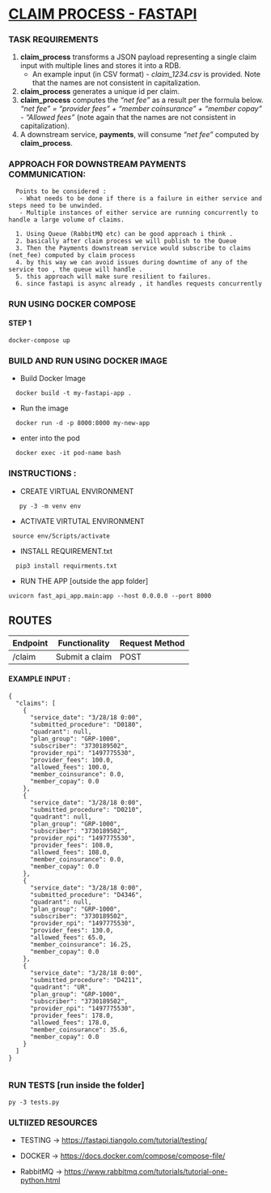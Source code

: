 # <ins> CLAIM PROCESS - FASTAPI </ins>

### TASK REQUIREMENTS
1. **claim_process** transforms a JSON payload representing a single claim input with multiple lines and stores it into a RDB.
   - An example input (in CSV format) - *claim_1234.csv* is provided. Note that the names are not consistent in capitalization.
2. **claim_process** generates a unique id per claim.
3. **claim_process** computes the *“net fee”* as a result per the formula below.
*“net fee” = “provider fees” + “member coinsurance” + “member copay” - “Allowed fees”* (note again that the names are not consistent in capitalization).
4. A downstream service, **payments**, will consume *“net fee”* computed by **claim_process**.



### APPROACH FOR DOWNSTREAM PAYMENTS COMMUNICATION:
``` 
  Points to be considered :
   - What needs to be done if there is a failure in either service and steps need to be unwinded.
   - Multiple instances of either service are running concurrently to handle a large volume of claims.

  1. Using Queue (RabbitMQ etc) can be good approach i think .
  2. basically after claim process we will publish to the Queue 
  3. Then the Payments downstream service would subscribe to claims (net_fee) computed by claim process
  4. by this way we can avoid issues during downtime of any of the service too , the queue will handle .
  5. this approach will make sure resilient to failures.
  6. since fastapi is async already , it handles requests concurrently
```


### RUN USING DOCKER COMPOSE

#### STEP 1
```
docker-compose up
```




### BUILD AND RUN USING DOCKER IMAGE

- Build Docker Image
```
  docker build -t my-fastapi-app .

```

- Run the image
```
  docker run -d -p 8000:8000 my-new-app
```

- enter into the pod
```
  docker exec -it pod-name bash
```

### INSTRUCTIONS :
- CREATE   VIRTUAL ENVIRONMENT 
```
   py -3 -m venv env

```
- ACTIVATE VIRTUTAL ENVIRONMENT
```
 source env/Scripts/activate
```

- INSTALL REQUIREMENT.txt
```
  pip3 install requirments.txt
```

- RUN THE APP [outside the app folder]
```
uvicorn fast_api_app.main:app --host 0.0.0.0 --port 8000

```


## ROUTES 
| Endpoint      | Functionality  | Request Method | 
| ------------- | -------------- | -------------- |
| /claim        | Submit a claim | POST           |

#### EXAMPLE INPUT :
```
{
  "claims": [
    {
      "service_date": "3/28/18 0:00",
      "submitted_procedure": "D0180",
      "quadrant": null,
      "plan_group": "GRP-1000",
      "subscriber": "3730189502",
      "provider_npi": "1497775530",
      "provider_fees": 100.0,
      "allowed_fees": 100.0,
      "member_coinsurance": 0.0,
      "member_copay": 0.0
    },
    {
      "service_date": "3/28/18 0:00",
      "submitted_procedure": "D0210",
      "quadrant": null,
      "plan_group": "GRP-1000",
      "subscriber": "3730189502",
      "provider_npi": "1497775530",
      "provider_fees": 108.0,
      "allowed_fees": 108.0,
      "member_coinsurance": 0.0,
      "member_copay": 0.0
    },
    {
      "service_date": "3/28/18 0:00",
      "submitted_procedure": "D4346",
      "quadrant": null,
      "plan_group": "GRP-1000",
      "subscriber": "3730189502",
      "provider_npi": "1497775530",
      "provider_fees": 130.0,
      "allowed_fees": 65.0,
      "member_coinsurance": 16.25,
      "member_copay": 0.0
    },
    {
      "service_date": "3/28/18 0:00",
      "submitted_procedure": "D4211",
      "quadrant": "UR",
      "plan_group": "GRP-1000",
      "subscriber": "3730189502",
      "provider_npi": "1497775530",
      "provider_fees": 178.0,
      "allowed_fees": 178.0,
      "member_coinsurance": 35.6,
      "member_copay": 0.0
    }
  ]
}


```


### RUN TESTS [run inside the folder]
```
py -3 tests.py
```


### ULTIIZED RESOURCES 

- TESTING   -> https://fastapi.tiangolo.com/tutorial/testing/

- DOCKER    -> https://docs.docker.com/compose/compose-file/

- RabbitMQ  -> https://www.rabbitmq.com/tutorials/tutorial-one-python.html
